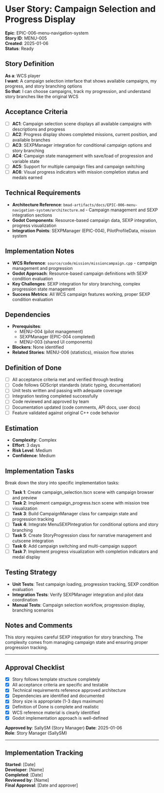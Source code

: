 # User Story: Campaign Selection and Progress Display

**Epic**: EPIC-006-menu-navigation-system  
**Story ID**: MENU-005  
**Created**: 2025-01-06  
**Status**: Ready

## Story Definition
**As a**: WCS player  
**I want**: A campaign selection interface that shows available campaigns, my progress, and story branching options  
**So that**: I can choose campaigns, track my progression, and understand story branches like the original WCS

## Acceptance Criteria
- [ ] **AC1**: Campaign selection scene displays all available campaigns with descriptions and progress
- [ ] **AC2**: Progress display shows completed missions, current position, and available branches
- [ ] **AC3**: SEXPManager integration for conditional campaign options and story branching
- [ ] **AC4**: Campaign state management with save/load of progression and variable state
- [ ] **AC5**: Support for multiple campaign files and campaign switching
- [ ] **AC6**: Visual progress indicators with mission completion status and medals earned

## Technical Requirements
- **Architecture Reference**: `bmad-artifacts/docs/EPIC-006-menu-navigation-system/architecture.md` - Campaign management and SEXP integration sections
- **Godot Components**: Resource-based campaign data, SEXP integration, progress visualization
- **Integration Points**: SEXPManager (EPIC-004), PilotProfileData, mission system

## Implementation Notes
- **WCS Reference**: `source/code/mission/missioncampaign.cpp` - campaign management and progression
- **Godot Approach**: Resource-based campaign definitions with SEXP condition evaluation
- **Key Challenges**: SEXP integration for story branching, complex progression state management
- **Success Metrics**: All WCS campaign features working, proper SEXP condition evaluation

## Dependencies
- **Prerequisites**: 
  - MENU-004 (pilot management)
  - SEXPManager (EPIC-004 completed)
  - MENU-003 (shared UI components)
- **Blockers**: None identified
- **Related Stories**: MENU-006 (statistics), mission flow stories

## Definition of Done
- [ ] All acceptance criteria met and verified through testing
- [ ] Code follows GDScript standards (static typing, documentation)
- [ ] Unit tests written and passing with adequate coverage
- [ ] Integration testing completed successfully
- [ ] Code reviewed and approved by team
- [ ] Documentation updated (code comments, API docs, user docs)
- [ ] Feature validated against original C++ code behavior

## Estimation
- **Complexity**: Complex
- **Effort**: 3 days
- **Risk Level**: Medium
- **Confidence**: Medium

## Implementation Tasks
Break down the story into specific implementation tasks:
- [ ] **Task 1**: Create campaign_selection.tscn scene with campaign browser and preview
- [ ] **Task 2**: Implement campaign_progress.tscn scene with mission tree visualization
- [ ] **Task 3**: Build CampaignManager class for campaign state and progression tracking
- [ ] **Task 4**: Integrate MenuSEXPIntegration for conditional options and story branching
- [ ] **Task 5**: Create StoryProgression class for narrative management and cutscene integration
- [ ] **Task 6**: Add campaign switching and multi-campaign support
- [ ] **Task 7**: Implement progress visualization with completion indicators and medal display

## Testing Strategy
- **Unit Tests**: Test campaign loading, progression tracking, SEXP condition evaluation
- **Integration Tests**: Verify SEXPManager integration and pilot data coordination
- **Manual Tests**: Campaign selection workflow, progression display, branching scenarios

## Notes and Comments
This story requires careful SEXP integration for story branching. The complexity comes from managing campaign state and ensuring proper progression tracking.

---

## Approval Checklist
- [x] Story follows template structure completely
- [x] All acceptance criteria are specific and testable
- [x] Technical requirements reference approved architecture
- [x] Dependencies are identified and documented
- [x] Story size is appropriate (1-3 days maximum)
- [x] Definition of Done is complete and realistic
- [x] WCS reference material is clearly identified
- [x] Godot implementation approach is well-defined

**Approved by**: SallySM (Story Manager) **Date**: 2025-01-06  
**Role**: Story Manager (SallySM)

---

## Implementation Tracking
**Started**: [Date]  
**Developer**: [Name]  
**Completed**: [Date]  
**Reviewed by**: [Name]  
**Final Approval**: [Date and approver]